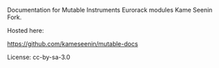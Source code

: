 Documentation for Mutable Instruments Eurorack modules Kame Seenin Fork.

Hosted here:

https://github.com/kameseenin/mutable-docs

License: cc-by-sa-3.0

